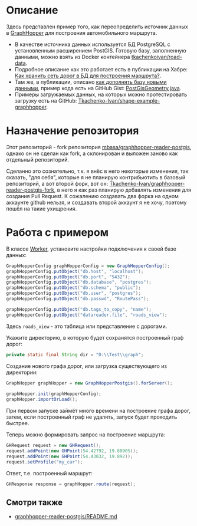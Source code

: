 # Описание

Здесь представлен пример того, как переопределить источник данных в [GraphHopper](https://www.graphhopper.com/) для построения автомобильного маршрута.

* В качестве источника данных используется БД PostgreSQL с установленным расширением PostGIS. Готовую базу, заполненную данными, можно взять из Docker контейнера [tkachenkoivan/road-data](https://hub.docker.com/r/tkachenkoivan/road-data).
* Подробное описание как это работает есть в публикации на Хабре: [Как хранить сеть дорог в БД для построения маршрута?](https://habr.com/ru/articles/688556/).
* Там же, в публикации, описано [как дополнять базу новыми данными](https://habr.com/ru/articles/688556/#NewData), пример кода есть на GitHub Gist: [PostGisGeometry.java](https://gist.github.com/Tkachenko-Ivan/c2418a09c887e0baa0a823944d76e343).
* Примеры загружаемых данных, на которых можно протестировать загрузку есть на GitHub: [Tkachenko-Ivan/shape-example-graphhopper](https://github.com/Tkachenko-Ivan/shape-example-graphhopper).

# Назначение репозитория

Этот репозиторий - fork репозитория [mbasa/graphhopper-reader-postgis](https://github.com/mbasa/graphhopper-reader-postgis), однако он не сделан как fork, а склонирован и выложен заново как отдельный репозиторий. 

Сделанно это сознательно, т.к. я внёс в него некоторые изменения, так сказать, "для себя", которые я не планирую контрибьютить в базовый репозиторий, 
а вот второй форк, вот он: [Tkachenko-Ivan/graphhopper-reader-postgis-fork](https://github.com/Tkachenko-Ivan/graphhopper-reader-postgis-fork), в него я как раз планирую добавлять изменения для создания Pull Request.
К сожалению создавать два форка на одном аккаунте github нельзя, и создавать второй аккаунт я не хочу, поэтому пошёл на такие ухищрения.

# Работа с примером

В классе [Worker](https://github.com/Tkachenko-Ivan/graphhopper-reader-postgis/blob/master/src/main/java/com/graphhopper/Worker.java), установите настройки подключения к своей базе данных:

```Java 
GraphHopperConfig graphHopperConfig = new GraphHopperConfig();
graphHopperConfig.putObject("db.host", "localhost");
graphHopperConfig.putObject("db.port", "5432");
graphHopperConfig.putObject("db.database", "postgres");
graphHopperConfig.putObject("db.schema", "public");
graphHopperConfig.putObject("db.user", "postgres");
graphHopperConfig.putObject("db.passwd", "RoutePass");

graphHopperConfig.putObject("db.tags_to_copy", "name");
graphHopperConfig.putObject("datareader.file", "roads_view");
```

Здесь `roads_view` - это таблица или представление с дорогами.

Укажите директорию, в которую будет сохранятся построенный граф дорог:

```Java
private static final String dir = "D:\\Test\\graph";
```

Создание нового графа дорог, или загрузка существующего из директории:

```Java
GraphHopper graphHopper = new GraphHopperPostgis().forServer();
 
graphHopper.init(graphHopperConfig);
graphHopper.importOrLoad();
```

При первом запуске займёт много времени на построение графа дорог, затем, если построенный граф не удалять, запуск будет проходить быстрее.

Теперь можно формировать запрос на построение маршрута:

```Java
GHRequest request = new GHRequest();
request.addPoint(new GHPoint(54.42792, 19.88905));
request.addPoint(new GHPoint(54.43032, 19.892));
request.setProfile("my_car");
```

Ответ, т.е. построенный маршрут:

```Java
GHResponse response = graphHopper.route(request);
```

## Смотри также

* [graphhopper-reader-postgis/README.md](https://github.com/mbasa/graphhopper-reader-postgis/blob/master/README.md)
